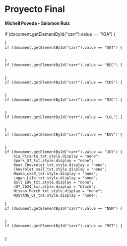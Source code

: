 # Proyecto Final
#### Michell Poveda - Salomon Ruiz



if (document.getElementById("carr").value == "KIA") {


        





    }
    if (document.getElementById("carr").value == "SGT") {


    }
    if (document.getElementById("carr").value == "BEC") {


    }
    if (document.getElementById("carr").value == "CHS") {


    }
    if (document.getElementById("carr").value == "MZC") {


    }
    if (document.getElementById("carr").value == "LGL") {


    }
    if (document.getElementById("carr").value == "EUV") {


    }
    if (document.getElementById("carr").value == "JOY") {
        Kia_Picanto_txt.style.display = "none";
        Spark_GT_txt.style.display = "none";
        Beat_Chevrolet_txt.style.display = "none";
        Chevrolet_sail_txt.style.display = "none";
        Mazda_cx50_txt.style.display = "none";
        Logan_Life_txt.style.display = "none";
        Bolt_EUV_txt.style.display = "none";
        JOY_2024_txt.style.display = "block";
        Nissan_March_txt.style.display = "none";
        MUSTANG_GT_txt.style.display = "none";

    }
    if (document.getElementById("carr").value == "NSM") {


    }
    if (document.getElementById("carr").value == "MGT") {


    }
